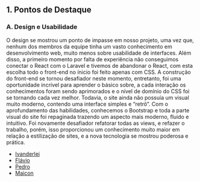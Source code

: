 ## 1. Pontos de Destaque
### A. Design e Usabilidade
  O design se mostrou um ponto de impasse em nosso projeto, uma vez que, nenhum dos membros da equipe tinha um vasto conhecimento em desenvolvimento web, muito menos sobre usabilidade de interfaces. Além disso, a primeiro momento por falta de experiência não conseguimos conectar o React com o Laravel e tivemos de abandonar o React, com esta escolha todo o front-end no ínicio foi feito apenas com CSS. 
  A construção do front-end se tornou desafiador neste momento, entretanto, foi uma oportunidade incrível para aprender o básico sobre, a cada interação os conhecimentos foram sendo aprimorados e o nível de domínio do CSS foi se tornando cada vez melhor. Todavia, o site ainda não possuía um visual muito moderno, contendo uma interface simples e “retrô”.
  Com o aprofundamento das habilidades, conhecemos o Bootstrap e toda a parte visual do site foi repaginada trazendo um aspecto mais moderno, fluido e intuitivo. Foi novamente desafiador refatorar todas as views, e refazer o trabalho, porém, isso proporcionou um conhecimento muito maior em relação a estilização de sites, e a nova tecnologia se mostrou poderosa e prática.
- [Ivanderlei](https://github.com/Filinho)
- [Flávio](https://github.com/flaviorss)
- [Pedro](https://github.com/pedrogabdias)
- [Maicon](https://github.com/maiconpml)
